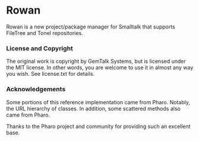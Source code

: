 # Rowan

Rowan is a new project/package manager for Smalltalk that supports FileTree and Tonel repositories.
 
### License and Copyright

The original work is copyright by GemTalk Systems, but is licensed under the MIT license.
In other words, you are welcome to use it in almost any way you wish. See license.txt for details.

### Acknowledgements

Some portions of this reference implementation came from Pharo. Notably, the URL hierarchy of classes.
In addition, some scattered methods also came from Pharo.

Thanks to the Pharo project and community for providing such an excellent base.


